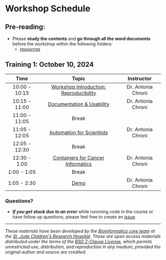 # Workshop Schedule


## Pre-reading:

* Please **study the contents** and **go through all the word documents** before the workshop within the following folders:
  * [resources](https://github.com/stjudeDNBBinfCore/Trainings/tree/main/courses/Automation-Reproducibility-compbio/resources/)

## Training 1: October 10, 2024

| Time |  Topic  | Instructor |
|:-----------:|:----------:|:--------:|
| 10:00 - 10:15 | [Workshop Introduction: Reproducibility](https://github.com/stjudeDNBBinfCore/Trainings/tree/main/courses/Automation-Reproducibility-compbio/lectures/01-Best-practices-Reproducibility.pdf) | Dr. Antonia Chroni |
| 10:15 - 11:00 | [Documentation & Usability](https://github.com/stjudeDNBBinfCore/Trainings/tree/main/courses/Automation-Reproducibility-compbio/lectures/02-Best-practices-Documentation-Usability.pdf) | Dr. Antonia Chroni |
| 11:00 - 11:05 | Break|  |
| 11:05 - 12:05 | [Automation for Scientists](https://github.com/stjudeDNBBinfCore/Trainings/tree/main/courses/Automation-Reproducibility-compbio/lectures/03-Best-practices-Automation.pdf) | Dr. Antonia Chroni |
| 12:05 - 12:30 | Break|  |
| 12:30 - 1:00 | [Containers for Cancer Informatics](https://github.com/stjudeDNBBinfCore/Trainings/tree/main/courses/Automation-Reproducibility-compbio/lectures/04-Best-practices-Containers.pdf) | Dr. Antonia Chroni |
| 1:00 - 1:05 | Break|  |
| 1:05 - 2:30 | [Demo](https://github.com/stjudeDNBBinfCore/Trainings/tree/main/courses/Automation-Reproducibility-compbio/demo) | Dr. Antonia Chroni |


### Questions?
* ***If you get stuck due to an error*** while runnning code in the course or have follow up questions, please feel free to create an [issue](https://github.com/stjudeDNBBinfCore/Trainings/issues).


---

*These materials have been developed by the [Bioinformatics core team](https://www.stjude.org/research/departments/developmental-neurobiology/shared-resources/bioinformatic-core.html) at the [St. Jude Children's Research Hospital](https://www.stjude.org/). These are open access materials distributed under the terms of the [BSD 2-Clause License](https://opensource.org/license/bsd-2-clause), which permits unrestricted use, distribution, and reproduction in any medium, provided the original author and source are credited.*
